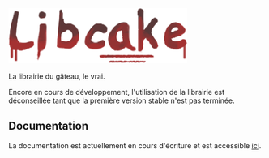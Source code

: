 [![libcake](res/libcake.png)](https://www.artstation.com/kevinloupia)

La librairie du gâteau, le vrai.

Encore en cours de développement, l'utilisation de la librairie est déconseillée tant que la première version stable n'est pas terminée.
## Documentation
La documentation est actuellement en cours d'écriture et est accessible [ici](https://tytraman.github.io/libcake).

